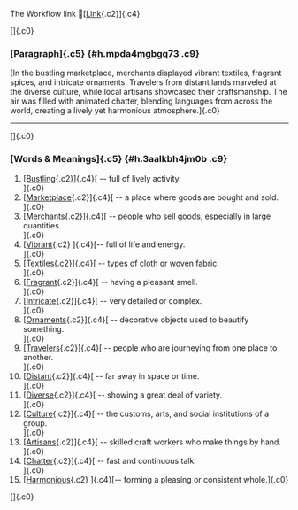 The Workflow link
👏[[Link](https://www.google.com/url?q=http://www.google.com&sa=D&source=editors&ust=1756632284941826&usg=AOvVaw0Qr061FRTfJFdLuIz6Gzfv){.c2}]{.c4}

[]{.c0}

### [Paragraph]{.c5} {#h.mpda4mgbgq73 .c9}

[In the bustling marketplace, merchants displayed vibrant textiles,
fragrant spices, and intricate ornaments. Travelers from distant lands
marveled at the diverse culture, while local artisans showcased their
craftsmanship. The air was filled with animated chatter, blending
languages from across the world, creating a lively yet harmonious
atmosphere.]{.c0}

------------------------------------------------------------------------

[]{.c0}

### [Words & Meanings]{.c5} {#h.3aalkbh4jm0b .c9}

1.  [[Bustling](https://www.google.com/url?q=http://www.google.com&sa=D&source=editors&ust=1756632284942816&usg=AOvVaw0jerJMAL9myKNL4acfzxdD){.c2}]{.c4}[ --
    full of lively activity.\
    ]{.c0}
2.  [[Marketplace](https://www.google.com/url?q=http://www.google.com&sa=D&source=editors&ust=1756632284942983&usg=AOvVaw3QHHAwjeAeQ4-czivUUIWO){.c2}]{.c4}[ --
    a place where goods are bought and sold.\
    ]{.c0}
3.  [[Merchants](https://www.google.com/url?q=http://www.google.com&sa=D&source=editors&ust=1756632284943151&usg=AOvVaw2SemWI4vKxr0kDBuKOuprW){.c2}]{.c4}[ --
    people who sell goods, especially in large quantities.\
    ]{.c0}
4.  [[Vibrant](https://www.google.com/url?q=http://www.google.com&sa=D&source=editors&ust=1756632284943324&usg=AOvVaw3QCQRcFvz6md6Ft9GE35ox){.c2}
    ]{.c4}[-- full of life and energy.\
    ]{.c0}
5.  [[Textiles](https://www.google.com/url?q=http://www.google.com&sa=D&source=editors&ust=1756632284943462&usg=AOvVaw2pZkisxD6oxqiZMk8jwJaH){.c2}]{.c4}[ --
    types of cloth or woven fabric.\
    ]{.c0}
6.  [[Fragrant](https://www.google.com/url?q=http://www.google.com&sa=D&source=editors&ust=1756632284943623&usg=AOvVaw0zOb_to6h9Xjy2HKRtShjP){.c2}]{.c4}[ --
    having a pleasant smell.\
    ]{.c0}
7.  [[Intricate](https://www.google.com/url?q=http://www.google.com&sa=D&source=editors&ust=1756632284943819&usg=AOvVaw1gS6iRUfqynhrlmvoBED8M){.c2}]{.c4}[ --
    very detailed or complex.\
    ]{.c0}
8.  [[Ornaments](https://www.google.com/url?q=http://www.google.com&sa=D&source=editors&ust=1756632284943997&usg=AOvVaw0ikt6G3wZWrnRwZhoSAnPX){.c2}]{.c4}[ --
    decorative objects used to beautify something.\
    ]{.c0}
9.  [[Travelers](https://www.google.com/url?q=http://www.google.com&sa=D&source=editors&ust=1756632284944175&usg=AOvVaw1P7gH60NIIrKQJ5hFDMnlu){.c2}]{.c4}[ --
    people who are journeying from one place to another.\
    ]{.c0}
10. [[Distant](https://www.google.com/url?q=http://www.google.com&sa=D&source=editors&ust=1756632284944350&usg=AOvVaw3CtxrtSjieyBoAQcrBjYUg){.c2}]{.c4}[ --
    far away in space or time.\
    ]{.c0}
11. [[Diverse](https://www.google.com/url?q=http://www.google.com&sa=D&source=editors&ust=1756632284944485&usg=AOvVaw1RPn4p2KnFAuCvDApikzeo){.c2}]{.c4}[ --
    showing a great deal of variety.\
    ]{.c0}
12. [[Culture](https://www.google.com/url?q=http://www.google.com&sa=D&source=editors&ust=1756632284944627&usg=AOvVaw2r9G_73z7SGY-1t7q_iKIJ){.c2}]{.c4}[ --
    the customs, arts, and social institutions of a group.\
    ]{.c0}
13. [[Artisans](https://www.google.com/url?q=http://www.google.com&sa=D&source=editors&ust=1756632284944846&usg=AOvVaw1HKOq7uG0kFmqKT19DEtBp){.c2}]{.c4}[ --
    skilled craft workers who make things by hand.\
    ]{.c0}
14. [[Chatter](https://www.google.com/url?q=http://www.google.com&sa=D&source=editors&ust=1756632284945020&usg=AOvVaw2tuz72X5ax2q8BiCKppoSL){.c2}]{.c4}[ --
    fast and continuous talk.\
    ]{.c0}
15. [[Harmonious](https://www.google.com/url?q=http://www.google.com&sa=D&source=editors&ust=1756632284945204&usg=AOvVaw2Pe_seSTvpWk7IQ1wkX5QX){.c2}
    ]{.c4}[-- forming a pleasing or consistent whole.]{.c0}

[]{.c0}

